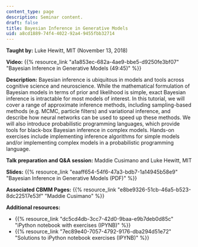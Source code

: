 ```yaml
---
content_type: page
description: Seminar content.
draft: false
title: Bayesian Inference in Generative Models
uid: a8cd1889-74f4-4022-92a4-9455fbb32714
---
```

**Taught by:** Luke Hewitt, MIT (November 13, 2018)

**Video:** {{% resource_link "a1a853ec-682a-4ae9-bbe5-d9250fe3bf07" "Bayesian Inference in Generative Models (49:45)" %}}

**Description:** Bayesian inference is ubiquitous in models and tools across cognitive science and neuroscience. While the mathematical formulation of Bayesian models in terms of prior and likelihood is simple, exact Bayesian inference is intractable for most models of interest. In this tutorial, we will cover a range of approximate inference methods, including sampling-based methods (e.g. MCMC, particle filters) and variational inference, and describe how neural networks can be used to speed up these methods. We will also introduce probabilistic programming languages, which provide tools for black-box Bayesian inference in complex models. Hands-on exercises include implementing inference algorithms for simple models and/or implementing complex models in a probabilistic programming language.

**Talk preparation and Q&A session:** Maddie Cusimano and Luke Hewitt, MIT

**Slides:** {{% resource_link "eaaff654-54f6-47a3-bdb7-1a14945b58e9" "Bayesian Inference in Generative Models (PDF)" %}}

**Associated CBMM Pages:** {{% resource_link "e8be9326-51cb-46a5-b523-8dc22517e53f" "Maddie Cusimano" %}}

**Additional resources:**

- {{% resource_link "dc5cd4db-3cc7-42d0-9baa-e9b7deb0d85c" "iPython notebook with exercises (IPYNB)" %}}
- {{% resource_link "7ec89e40-7057-4792-9176-dba294d51e72" "Solutions to iPython notebook exercises (IPYNB)" %}}